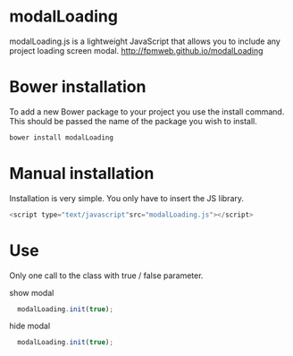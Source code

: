 modalLoading
=========

modalLoading.js is a lightweight JavaScript that allows you to include any project loading screen modal.
http://fpmweb.github.io/modalLoading


Bower installation
=========

To add a new Bower package to your project you use the install command. This should be passed the name of the package you wish to install.

```js
bower install modalLoading
```

Manual installation
=========

Installation is very simple. You only have to insert the JS library.

```js
<script type="text/javascript"src="modalLoading.js"></script>
```

Use
=========

Only one call to the class with true / false parameter.

show modal

```js
  modalLoading.init(true);
```

hide modal
```js
  modalLoading.init(true);
```
